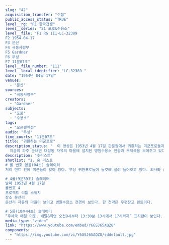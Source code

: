 ```yaml
---
slug: "42"
acquisition_transfer: "수집"
public_access_status: "TRUE"
level__rg: "R1 한국전쟁"
level__series: "S1 포로&수용소"
level__file: "F1 RG 111-LC-32389 
F2 1954-04-17
F3 문산
F4 극동사령부
F5 Gardner
F6 무성
F7 11분07초"
level__file_number: "111"
level__local_identifier: "LC-32389 "
date: "1954년 04월 17일"
venues: 
  - "문산"
sources: 
  - "극동사령부"
creators: 
  - "Gardner"
subjects: 
  - "포로"
  - "수용소"
tags: 
  - "오픈컬렉션"
audio: "무성"
time_courts: "11분07초"
title: "귀환하는 미군포로"
description_status: "  이 영상은 1953년 4월 17일 판문점에서 귀환하는 미군포로들과 파주 선유리 유엔임시사령부 내부 등을 보여주고 있다. 첫 장면은 자유의 마을에 설치된 귀환포로들의 건강 상태를 검진하고 치료하는 기지인데 여러 이동병원들을 보여주고 있다. 또한 귀환하는 미군 포로들에게 군종이 직접 ‘잘 돌아왔다’며 축복을 해주고 있다. 
  지금의 파주 군내면 대성동 자유의 마을에 설치된 병원수용소 전경과 우체국을 보여주고 있다. 서신교환이나 우편물 처리 기관이 따로 조직되었다."
description: "숏리스트"
shotlist: "1. 숏 리스트 
# 롤 번호 없음(04초) 슬레이터
처리 텐트 안에 미군들이 앉아 있다. 부상 귀환포로들이 들것에 실려 들어오고 있다. 의사와 군종, 다른 미군들이 귀환포로 상태를 보고 있다. (3분55초) 다른 귀환포로들이 처리 텐트로 들어오고 있다. 귀환포로는 군종과 이야기를 하고 있다. (6분17초) 미군들이 모여 있다. 한 포로는 다른 미군과 인터뷰가 진행되고 있다. 또 다른 포로는 군종과 함께 미사를 집전하고 있다. (9분13초) 침상에 군화 끈을 풀고 있는 귀환포로가 있다. 

# 4롤(9분39초) 슬레이터
날짜 1953년 4월 17일
롤번호 4
프로젝트 리틀 스위치
장소 문산리
문산리 자유의 마을이 보이고 병원수용소 전경이 보인다. 한 천막은 우편장교 텐트이다. 

# 5롤(10분44초) 슬레이터
“우체국 매일 이용. 배달&픽업 오전8시부터 13:30분 13시에서 17시까지” 표지판이 보인다. "
media_type: "video"
link: "https://www.youtube.com/embed/Y6GSJ65AQZ8"
components: 
  - "https://img.youtube.com/vi/Y6GSJ65AQZ8/sddefault.jpg"
---
```

